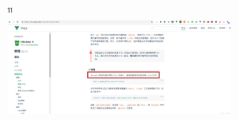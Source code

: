 
<!-- ![avatar](/home/picture/1.png) -->

<!-- Visual Studio Code编写并实时预览Markdown
https://blog.csdn.net/supergao222/article/details/78596704

两种方法：
Ctrl + Shift + P 调出主命令框，输入 Markdown,选择Markdown: Open Preview to the Side，就能调出实时预览框;
先按Ctrl + K，然后放掉，紧接着再按 v，也能调出实时预览框
 -->
<!-- E:\z_dreamer\planner\2019\代码汇总\nonsense\year\2019\20190515_1405.md -->
<!-- E:\z_dreamer\planner\2019\代码汇总\nonsense\images\2019\201905\20190515\2019-05-15_135431.jpg -->
11
<!-- <img src="../../images/2019/201905/20190515/2019-05-15_135431.jpg" /> -->

![](../../images/2019/201905/20190515/2019-05-15_135431.jpg)


